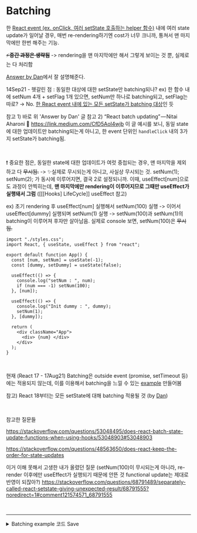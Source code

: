 # Batching

한 <u>React event (ex. onClick, 여러 setState 호출하는 helper 함수)</u> 내에 여러 state update가 일어날 경우, 매번 re-rendering하기엔 cost가 너무 크니까, 퉁쳐서 맨 마지막에만 한번 해주는 기능.

~~⚡️**중간 과정은 생략됨**~~ -> rendering을 맨 마지막에만 해서 그렇게 보이는 것 뿐, 실제로는 다 처리함

[Answer by Dan](https://github.com/reactwg/react-18/discussions/21 "Automatic batching for fewer renders in React 18 · Discussion #21 · reactwg_react-18.mhtml")에서 잘 설명해준다.



14Sep21 - 헷갈린 점 : 동일한 대상에 대한 setState만 batching되나?
ex) 한 함수 내에 setNum 4개 + setFlag 1개 있으면, setNum만 하나로 batching되고, setFlag는 따로?
→ No. <u>한 React event 내에 있는 모든 setState가 batching 대상</u>인 듯

참고 1) 바로 위 'Answer by Dan' 글
참고 2) “React batch updating” — Nitai Aharoni 🎾 https://link.medium.com/CfD5AoI4wjb 
이 글 예시를 보니, 동일 state에 대한 업데이트만 batching되는게 아니고, 한 event 단위인 ```handleClick``` 내의 3가지 setState가 batching됨.

<br>

❗ 중요한 점은,  동일한 state에 대한 업데이트가 여럿 중첩되는 경우, 맨 마지막을 제외하고 다 ~~무시됨.~~
 -> ✨실제로 무시되는게 아니고, 사실상 무시되는 것.
 setNum(1); setNum(2); 가 동시에 이루어지면, 결국 2로 설정되니까.
 이때, useEffect[num]으로도 과정이 안찍히는데, **맨 마지막에만 rendering이 이루어지므로 그때만 useEffect가 실행돼서 그럼** ([[[Hooks] LifeCycle]] useEffect 참고)

ex) 초기 rendering 후 useEffect[num] 실행해서 setNum(100) 실행 
-> 이어서 useEffect[dummy] 실행되며 setNum(1) 실행 
-> setNum(100)과 setNum(1)의 batching이 이루어져 후자만 살아남음.
실제로 console 보면, setNum(100)은 ~~무시됨.~~
```JS
import "./styles.css";
import React, { useState, useEffect } from "react";

export default function App() {
  const [num, setNum] = useState(-1);
  const [dummy, setDummy] = useState(false);

  useEffect(() => {
    console.log("setNum : ", num);
    if (num === -1) setNum(100);
  }, [num]);

  useEffect(() => {
    console.log("Init dummy : ", dummy);
    setNum(1);
  }, [dummy]);

  return (
    <div className="App">
      <div> {num} </div>
    </div>
  );
}
```

<br>

현재 (React 17 - 17Aug21) Batching은 outside event (promise, setTimeout 등)에는 적용되지 않는데, 이를 이용해서 batching을 느낄 수 있는 [example](https://codesandbox.io/s/react-batching-example1-eze5f?file=/src/index.js) 만들어봄

참고) React 18부터는 모든 setState에 대해 batching 적용될 것
(by [Dan](https://github.com/reactwg/react-18/discussions/21 "Automatic batching for fewer renders in React 18 · Discussion #21 · reactwg_react-18.mhtml"))

<br>

참고한 질문들

https://stackoverflow.com/questions/53048495/does-react-batch-state-update-functions-when-using-hooks/53048903#53048903

https://stackoverflow.com/questions/48563650/does-react-keep-the-order-for-state-updates

이거 이해 못해서 고생한 내가 올렸던 질문
(setNum(100)이 무시되는게 아니라,
re-render 이후에만 useEffect가 실행되기 때문에 안뜬 것
functional update는 제대로 반영이 되잖아?)
https://stackoverflow.com/questions/68791489/separately-called-react-setstate-giving-unexpected-result/68791555?noredirect=1#comment121574571_68791555

<br>

---

<details>
<summary>Batching example 코드 Save</summary>
<p>

```JS
// Example1 : rendering in batching vs no-batching

import React, { Fragment, useState } from "react";

export default function Ex1() {
  const [a, setA] = useState("a");
  const [b, setB] = useState("b");
  console.log("a", a);
  console.log("b", b);

  // No batching - 2 rendering
  function handleClickWithPromise() {
    Promise.resolve().then(() => {
      setA("aa");
      setB("bb");
    });
  }

  // Batching - 1 rendering
  function handleClickWithoutPromise() {
    setA("aa");
    setB("bb");
  }

  return (
    <Fragment>
      <button onClick={handleClickWithPromise}>
        {a}-{b} with promise
      </button>
      <button onClick={handleClickWithoutPromise}>
        {a}-{b} without promise
      </button>
    </Fragment>
  );
} 
```
```JS
// Example2 : same setState ignored except the last in the batching

import React, { useState, useEffect } from "react";

export default function Ex2() {
  const [num, setNum] = useState(0);
  console.log("Rendered");

  useEffect(() => {
    console.log("Num : ", num);
  }, [num]);

  /*
  Currently (React 17 - 17Aug21), not batched 
  Will also be batched in React 18
  About current batching : https://stackoverflow.com/questions/48563650/does-react-keep-the-order-for-state-updates
  Announcement : https://github.com/reactwg/react-18/discussions/21
  */
  function handleClickWithPromise() {
    Promise.resolve().then(() => {
      setNum(1);
      setNum(2);
      setNum(3);
      setNum(4);
    });
  }

  function handleClickWithoutPromise() {
    setNum(1);
    setNum(2);
    setNum(3);
    setNum(4);
  }

  return (
    <>
      <button onClick={handleClickWithPromise}>{num} with promise</button>
      <button onClick={handleClickWithoutPromise}>{num} with promise</button>
    </>
  );
}
```
```JS
// Example3 : functional updates aren't ignored; but still only rendered at the end

import React, { useState, useEffect } from "react";

export default function Ex3() {
  const [num, setNum] = useState(0);
  console.log("Rendered");

  useEffect(() => {
    console.log("Num : ", num);
  }, [num]);

  function add() {
    setNum(num + 1);
    setNum(num + 2);
    setNum(num + 3);
  }

  function functional_add() {
    setNum((n) => n + 1);
    setNum((n) => n + 2);
    setNum((n) => n + 3);
  }

  return (
    <>
      <button onClick={add}>normal add</button>
      <button onClick={functional_add}>add with functional update</button>
    </>
  );
}
```
</p>
</details> 